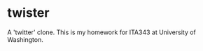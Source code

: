 twister
=======

A &#39;twitter&#39; clone. This is my homework for ITA343 at University of Washington.